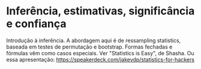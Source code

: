# Inferência, estimativas, significância e confiança

Introdução à inferência. A abordagem aqui é de ressampling statistics, baseada em testes de permutação e bootstrap. Formas fechadas e fórmulas vêm como casos especiais. Ver "Statistics is Easy", de Shasha. Ou essa apresentação: https://speakerdeck.com/jakevdp/statistics-for-hackers
